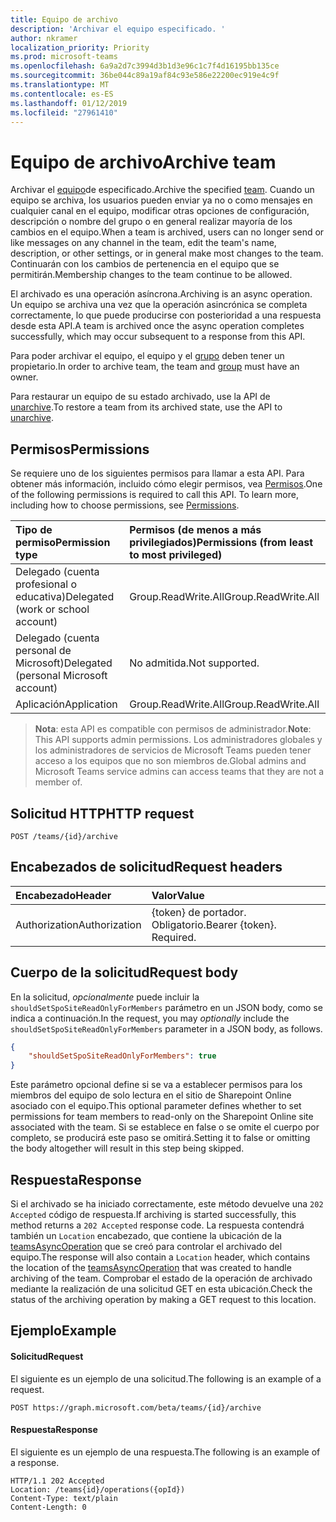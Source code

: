 ```yaml
---
title: Equipo de archivo
description: 'Archivar el equipo especificado. '
author: nkramer
localization_priority: Priority
ms.prod: microsoft-teams
ms.openlocfilehash: 6a9a2d7c3994d3b1d3e96c1c7f4d16195bb135ce
ms.sourcegitcommit: 36be044c89a19af84c93e586e22200ec919e4c9f
ms.translationtype: MT
ms.contentlocale: es-ES
ms.lasthandoff: 01/12/2019
ms.locfileid: "27961410"
---
```

# <a name="archive-team"></a><span data-ttu-id="08173-103">Equipo de archivo</span><span class="sxs-lookup"><span data-stu-id="08173-103">Archive team</span></span>



<span data-ttu-id="08173-104">Archivar el [equipo](../resources/team.md)de especificado.</span><span class="sxs-lookup"><span data-stu-id="08173-104">Archive the specified [team](../resources/team.md).</span></span> <span data-ttu-id="08173-105">Cuando un equipo se archiva, los usuarios pueden enviar ya no o como mensajes en cualquier canal en el equipo, modificar otras opciones de configuración, descripción o nombre del grupo o en general realizar mayoría de los cambios en el equipo.</span><span class="sxs-lookup"><span data-stu-id="08173-105">When a team is archived, users can no longer send or like messages on any channel in the team, edit the team's name, description, or other settings, or in general make most changes to the team.</span></span>
<span data-ttu-id="08173-106">Continuarán con los cambios de pertenencia en el equipo que se permitirán.</span><span class="sxs-lookup"><span data-stu-id="08173-106">Membership changes to the team continue to be allowed.</span></span>

<span data-ttu-id="08173-107">El archivado es una operación asíncrona.</span><span class="sxs-lookup"><span data-stu-id="08173-107">Archiving is an async operation.</span></span> <span data-ttu-id="08173-108">Un equipo se archiva una vez que la operación asincrónica se completa correctamente, lo que puede producirse con posterioridad a una respuesta desde esta API.</span><span class="sxs-lookup"><span data-stu-id="08173-108">A team is archived once the async operation completes successfully, which may occur subsequent to a response from this API.</span></span>

<span data-ttu-id="08173-109">Para poder archivar el equipo, el equipo y el [grupo](../resources/group.md) deben tener un propietario.</span><span class="sxs-lookup"><span data-stu-id="08173-109">In order to archive team, the team and [group](../resources/group.md) must have an owner.</span></span>

<span data-ttu-id="08173-110">Para restaurar un equipo de su estado archivado, use la API de [unarchive](team-unarchive.md).</span><span class="sxs-lookup"><span data-stu-id="08173-110">To restore a team from its archived state, use the API to [unarchive](team-unarchive.md).</span></span>

## <a name="permissions"></a><span data-ttu-id="08173-111">Permisos</span><span class="sxs-lookup"><span data-stu-id="08173-111">Permissions</span></span>
<span data-ttu-id="08173-p103">Se requiere uno de los siguientes permisos para llamar a esta API. Para obtener más información, incluido cómo elegir permisos, vea [Permisos](/graph/permissions-reference).</span><span class="sxs-lookup"><span data-stu-id="08173-p103">One of the following permissions is required to call this API. To learn more, including how to choose permissions, see [Permissions](/graph/permissions-reference).</span></span>

|<span data-ttu-id="08173-114">Tipo de permiso</span><span class="sxs-lookup"><span data-stu-id="08173-114">Permission type</span></span>      | <span data-ttu-id="08173-115">Permisos (de menos a más privilegiados)</span><span class="sxs-lookup"><span data-stu-id="08173-115">Permissions (from least to most privileged)</span></span>              |
|:--------------------|:---------------------------------------------------------|
|<span data-ttu-id="08173-116">Delegado (cuenta profesional o educativa)</span><span class="sxs-lookup"><span data-stu-id="08173-116">Delegated (work or school account)</span></span> | <span data-ttu-id="08173-117">Group.ReadWrite.All</span><span class="sxs-lookup"><span data-stu-id="08173-117">Group.ReadWrite.All</span></span>    |
|<span data-ttu-id="08173-118">Delegado (cuenta personal de Microsoft)</span><span class="sxs-lookup"><span data-stu-id="08173-118">Delegated (personal Microsoft account)</span></span> | <span data-ttu-id="08173-119">No admitida.</span><span class="sxs-lookup"><span data-stu-id="08173-119">Not supported.</span></span>    |
|<span data-ttu-id="08173-120">Aplicación</span><span class="sxs-lookup"><span data-stu-id="08173-120">Application</span></span> | <span data-ttu-id="08173-121">Group.ReadWrite.All</span><span class="sxs-lookup"><span data-stu-id="08173-121">Group.ReadWrite.All</span></span>    |

> <span data-ttu-id="08173-122">**Nota**: esta API es compatible con permisos de administrador.</span><span class="sxs-lookup"><span data-stu-id="08173-122">**Note**: This API supports admin permissions.</span></span> <span data-ttu-id="08173-123">Los administradores globales y los administradores de servicios de Microsoft Teams pueden tener acceso a los equipos que no son miembros de.</span><span class="sxs-lookup"><span data-stu-id="08173-123">Global admins and Microsoft Teams service admins can access teams that they are not a member of.</span></span>

## <a name="http-request"></a><span data-ttu-id="08173-124">Solicitud HTTP</span><span class="sxs-lookup"><span data-stu-id="08173-124">HTTP request</span></span>
<!-- { "blockType": "ignored" } -->
```http
POST /teams/{id}/archive
```
## <a name="request-headers"></a><span data-ttu-id="08173-125">Encabezados de solicitud</span><span class="sxs-lookup"><span data-stu-id="08173-125">Request headers</span></span>
| <span data-ttu-id="08173-126">Encabezado</span><span class="sxs-lookup"><span data-stu-id="08173-126">Header</span></span>       | <span data-ttu-id="08173-127">Valor</span><span class="sxs-lookup"><span data-stu-id="08173-127">Value</span></span> |
|:---------------|:--------|
| <span data-ttu-id="08173-128">Authorization</span><span class="sxs-lookup"><span data-stu-id="08173-128">Authorization</span></span>  | <span data-ttu-id="08173-p105">{token} de portador. Obligatorio.</span><span class="sxs-lookup"><span data-stu-id="08173-p105">Bearer {token}. Required.</span></span>  |

## <a name="request-body"></a><span data-ttu-id="08173-131">Cuerpo de la solicitud</span><span class="sxs-lookup"><span data-stu-id="08173-131">Request body</span></span>
<span data-ttu-id="08173-132">En la solicitud, _opcionalmente_ puede incluir la `shouldSetSpoSiteReadOnlyForMembers` parámetro en un JSON body, como se indica a continuación.</span><span class="sxs-lookup"><span data-stu-id="08173-132">In the request, you may _optionally_ include the `shouldSetSpoSiteReadOnlyForMembers` parameter in a JSON body, as follows.</span></span>
```JSON
{
    "shouldSetSpoSiteReadOnlyForMembers": true
}
```
<span data-ttu-id="08173-133">Este parámetro opcional define si se va a establecer permisos para los miembros del equipo de solo lectura en el sitio de Sharepoint Online asociado con el equipo.</span><span class="sxs-lookup"><span data-stu-id="08173-133">This optional parameter defines whether to set permissions for team members to read-only on the Sharepoint Online site associated with the team.</span></span> <span data-ttu-id="08173-134">Si se establece en false o se omite el cuerpo por completo, se producirá este paso se omitirá.</span><span class="sxs-lookup"><span data-stu-id="08173-134">Setting it to false or omitting the body altogether will result in this step being skipped.</span></span>

## <a name="response"></a><span data-ttu-id="08173-135">Respuesta</span><span class="sxs-lookup"><span data-stu-id="08173-135">Response</span></span>

<span data-ttu-id="08173-136">Si el archivado se ha iniciado correctamente, este método devuelve una `202 Accepted` código de respuesta.</span><span class="sxs-lookup"><span data-stu-id="08173-136">If archiving is started successfully, this method returns a `202 Accepted` response code.</span></span> <span data-ttu-id="08173-137">La respuesta contendrá también un `Location` encabezado, que contiene la ubicación de la [teamsAsyncOperation](../resources/teamsasyncoperation.md) que se creó para controlar el archivado del equipo.</span><span class="sxs-lookup"><span data-stu-id="08173-137">The response will also contain a `Location` header, which contains the location of the [teamsAsyncOperation](../resources/teamsasyncoperation.md) that was created to handle archiving of the team.</span></span> <span data-ttu-id="08173-138">Comprobar el estado de la operación de archivado mediante la realización de una solicitud GET en esta ubicación.</span><span class="sxs-lookup"><span data-stu-id="08173-138">Check the status of the archiving operation by making a GET request to this location.</span></span>

## <a name="example"></a><span data-ttu-id="08173-139">Ejemplo</span><span class="sxs-lookup"><span data-stu-id="08173-139">Example</span></span>
#### <a name="request"></a><span data-ttu-id="08173-140">Solicitud</span><span class="sxs-lookup"><span data-stu-id="08173-140">Request</span></span>
<span data-ttu-id="08173-141">El siguiente es un ejemplo de una solicitud.</span><span class="sxs-lookup"><span data-stu-id="08173-141">The following is an example of a request.</span></span>
<!-- {
  "blockType": "ignored",
  "name": "archive_team"
}-->
```http
POST https://graph.microsoft.com/beta/teams/{id}/archive
```
#### <a name="response"></a><span data-ttu-id="08173-142">Respuesta</span><span class="sxs-lookup"><span data-stu-id="08173-142">Response</span></span>
<span data-ttu-id="08173-143">El siguiente es un ejemplo de una respuesta.</span><span class="sxs-lookup"><span data-stu-id="08173-143">The following is an example of a response.</span></span>
```http
HTTP/1.1 202 Accepted
Location: /teams{id}/operations({opId})
Content-Type: text/plain
Content-Length: 0
```
<!-- uuid: e848414b-4669-4484-ac36-1504c58a3fb8
2015-10-25 14:57:30 UTC -->
<!-- {
  "type": "#page.annotation",
  "description": "Archive team",
  "keywords": "",
  "section": "documentation",
  "tocPath": ""
}-->
